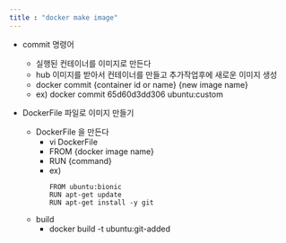 ```yaml
---
title : "docker make image"
---
```


- commit 명령어
    - 실행된 컨테이너를 이미지로 만든다
    - hub 이미지를 받아서 컨테이너를 만들고 추가작업후에 새로운 이미지 생성
    - docker commit {container id or name} {new image name}
    - ex) docker commit 65d60d3dd306 ubuntu:custom

- DockerFile 파일로 이미지 만들기
    - DockerFile 을 만든다
        - vi DockerFile
        - FROM {docker image name}
        - RUN {command}
        - ex)
            ```
            FROM ubuntu:bionic
            RUN apt-get update
            RUN apt-get install -y git
            ```
    - build
        - docker build -t ubuntu:git-added